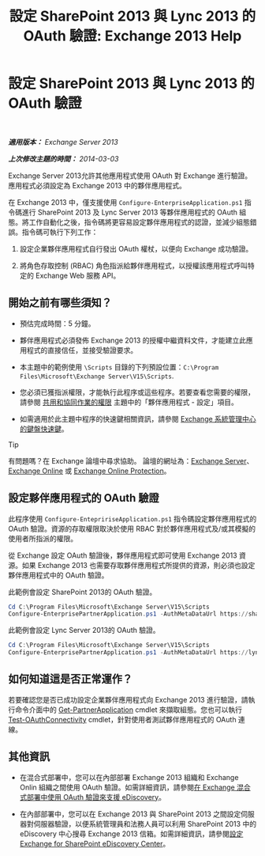 ﻿---
title: '設定 SharePoint 2013 與 Lync 2013 的 OAuth 驗證: Exchange 2013 Help'
TOCTitle: 設定 SharePoint 2013 與 Lync 2013 的 OAuth 驗證
ms:assetid: ca3c78a3-80cc-4df2-859f-0106bbd57a07
ms:mtpsurl: https://technet.microsoft.com/zh-tw/library/JJ649094(v=EXCHG.150)
ms:contentKeyID: 50474224
ms.date: 05/21/2018
mtps_version: v=EXCHG.150
ms.translationtype: MT
---

# 設定 SharePoint 2013 與 Lync 2013 的 OAuth 驗證

 

_**適用版本：** Exchange Server 2013_

_**上次修改主題的時間：** 2014-03-03_

Exchange Server 2013允許其他應用程式使用 OAuth 對 Exchange 進行驗證。應用程式必須設定為 Exchange 2013 中的夥伴應用程式。

在 Exchange 2013 中，僅支援使用 `Configure-EnterpriseApplication.ps1` 指令碼進行 SharePoint 2013 及 Lync Server 2013 等夥伴應用程式的 OAuth 組態。將工作自動化之後，指令碼將更容易設定夥伴應用程式的認證，並減少組態錯誤。指令碼可執行下列工作：

1.  設定企業夥伴應用程式自行發出 OAuth 權杖，以便向 Exchange 成功驗證。

2.  將角色存取控制 (RBAC) 角色指派給夥伴應用程式，以授權該應用程式呼叫特定的 Exchange Web 服務 API。

## 開始之前有哪些須知？

  - 預估完成時間：5 分鐘。

  - 夥伴應用程式必須發佈 Exchange 2013 的授權中繼資料文件，才能建立此應用程式的直接信任，並接受驗證要求。

  - 本主題中的範例使用 `\Scripts` 目錄的下列預設位置：`C:\Program Files\Microsoft\Exchange Server\V15\Scripts`.

  - 您必須已獲指派權限，才能執行此程序或這些程序。若要查看您需要的權限，請參閱 [共用和協同作業的權限](sharing-and-collaboration-permissions-exchange-2013-help.md) 主題中的「夥伴應用程式 - 設定」項目。

  - 如需適用於此主題中程序的快速鍵相關資訊，請參閱 [Exchange 系統管理中心的鍵盤快速鍵](keyboard-shortcuts-in-the-exchange-admin-center-exchange-online-protection-help.md)。


> [!TIP]  
> 有問題嗎？在 Exchange 論壇中尋求協助。 論壇的網址為：<a href="https://go.microsoft.com/fwlink/p/?linkid=60612">Exchange Server</a>、 <a href="https://go.microsoft.com/fwlink/p/?linkid=267542">Exchange Online</a> 或 <a href="https://go.microsoft.com/fwlink/p/?linkid=285351">Exchange Online Protection</a>。




## 設定夥伴應用程式的 OAuth 驗證

此程序使用 `Configure-EntepririseApplication.ps1` 指令碼設定夥伴應用程式的 OAuth 驗證。資源的存取權限取決於使用 RBAC 對於夥伴應用程式及/或其模擬的使用者所指派的權限。

從 Exchange 設定 OAuth 驗證後，夥伴應用程式即可使用 Exchange 2013 資源。如果 Exchange 2013 也需要存取夥伴應用程式所提供的資源，則必須也設定夥伴應用程式中的 OAuth 驗證。

此範例會設定 SharePoint 2013的 OAuth 驗證。

```powershell
Cd C:\Program Files\Microsoft\Exchange Server\V15\Scripts
Configure-EnterprisePartnerApplication.ps1 -AuthMetaDataUrl https://sharepoint.contoso.com/_layouts/15/metadata/json/1 -ApplicationType SharePoint
```

此範例會設定 Lync Server 2013的 OAuth 驗證。

```powershell
Cd C:\Program Files\Microsoft\Exchange Server\V15\Scripts
Configure-EnterprisePartnerApplication.ps1 -AuthMetaDataUrl https://lync.contoso.com/metadata/json/1 -ApplicationType Lync
```

## 如何知道這是否正常運作？

若要確認您是否已成功設定企業夥伴應用程式向 Exchange 2013 進行驗證，請執行命令介面中的 [Get-PartnerApplication](https://technet.microsoft.com/zh-tw/library/jj218721\(v=exchg.150\)) cmdlet 來擷取組態。您也可以執行 [Test-OAuthConnectivity](https://technet.microsoft.com/zh-tw/library/jj218623\(v=exchg.150\)) cmdlet，針對使用者測試夥伴應用程式的 OAuth 連線。

## 其他資訊

  - 在混合式部署中，您可以在內部部署 Exchange 2013 組織和 Exchange Onlin 組織之間使用 OAuth 驗證。如需詳細資訊，請參閱[在 Exchange 混合式部署中使用 OAuth 驗證來支援 eDiscovery](using-oauth-authentication-to-support-ediscovery-in-an-exchange-hybrid-deployment-exchange-2013-help.md)。

  - 在內部部署中，您可以在 Exchange 2013 與 SharePoint 2013 之間設定伺服器對伺服器驗證，以便系統管理員和法務人員可以利用 SharePoint 2013 中的 eDiscovery 中心搜尋 Exchange 2013 信箱。如需詳細資訊，請參閱[設定 Exchange for SharePoint eDiscovery Center](configure-exchange-for-sharepoint-ediscovery-center-exchange-2013-help.md)。

